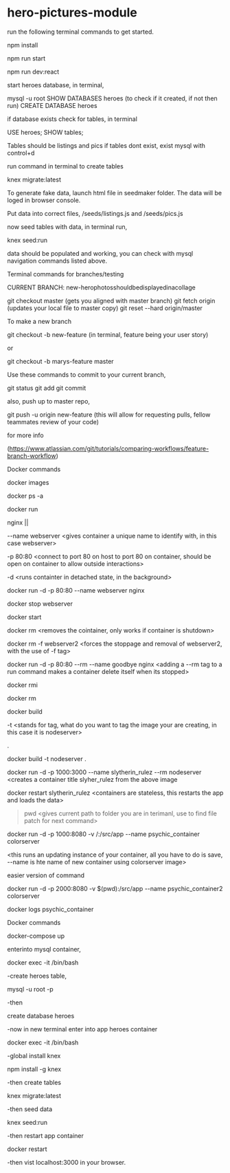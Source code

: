 # hero-pictures-module


run the following terminal commands to get started. 

npm install

npm run start

npm run dev:react


start heroes database, in terminal, 

mysql -u root
SHOW DATABASES heroes (to check if it created, if not then run)
CREATE DATABASE heroes

if database exists check for tables, in terminal

USE heroes;
SHOW tables;

Tables should be listings and pics if tables dont exist, exist mysql with control+d

run command in terminal to create tables

knex migrate:latest

To generate fake data, launch html file in seedmaker folder. The data will be loged in browser console. 

Put data into correct files, /seeds/listings.js and /seeds/pics.js

now seed tables with data, in terminal run,

knex seed:run

data should be populated and working, you can check with mysql navigation commands listed above. 

Terminal commands for branches/testing

CURRENT BRANCH: new-herophotosshouldbedisplayedinacollage

git checkout master (gets you aligned with master branch)
git fetch origin (updates your local file to master copy)
git reset --hard origin/master

To make a new branch 

git checkout -b new-feature (in terminal, feature being your user story)

or 

git checkout -b marys-feature master


Use these commands to commit to your current branch, 

git status
git add <some-file>
git commit

also, push up to master repo, 

git push -u origin new-feature (this will allow for requesting pulls, fellow teammates review of your code)

for more info 

(https://www.atlassian.com/git/tutorials/comparing-workflows/feature-branch-workflow)



Docker commands


docker images <shows all images>

docker ps -a <shows all containers on your machine>

docker run <creates new containter from image>

nginx || <name> <name of image to spin into container>

--name webserver <gives container a unique name to identify with, in this case webserver>

-p 80:80 <connect to port 80 on host to port 80 on container, should be open on container to allow outside interactions>

-d <runs containter in detached state, in the background>



docker run -d -p 80:80 --name webserver nginx

docker stop webserver <stops webserver from running or name of>

docker start <container-name> 

docker rm <container-name> <removes the cointainer, only works if container is shutdown>

docker rm -f webserver2 <forces the stoppage and removal of webserver2, with the use of -f tag>

docker run -d -p 80:80 --rm --name goodbye nginx <adding a --rm tag to a run command makes a container delete itself when its stopped>

docker rmi <image-name> <removes an image>

docker rm <container-name> <container-name> <container-name> <container-name> <removes a container>

docker build <builds an image from a docker file>

-t <stands for tag, what do you want to tag the image your are creating, in this case it is nodeserver>

  . <relative path to the docker file>

docker build -t nodeserver .

docker run -d -p 1000:3000 --name slytherin_rulez --rm nodeserver <creates a container title slyher_rulez from the above image

docker restart slytherin_rulez <containers are stateless, this restarts the app and loads the data>

>pwd <gives current path to folder you are in terimanl, use to find file patch for next command>



docker run -d -p 1000:8080 -v <pwd or pathname goes here>/:/src/app --name psychic_container colorserver

<this runs an updating instance of your container, all you have to do is save, --name is hte name of new container using colorserver image>

easier version of command 

docker run -d -p 2000:8080 -v $(pwd):/src/app --name psychic_container2 colorserver

docker logs psychic_container <shows log of what has happened>

Docker commands 

docker-compose up

enterinto mysql container, 

docker exec -it <name of container> /bin/bash     

-create heroes table, 

mysql -u root -p

<enter PW>

-then

create database heroes

-now in new terminal enter into app heroes container

docker exec -it <name of container> /bin/bash     

-global install knex

npm install -g knex 

-then create tables 

knex migrate:latest

-then seed data

knex seed:run


-then restart app container

docker restart <app container name>

-then vist localhost:3000 in your browser. 


















